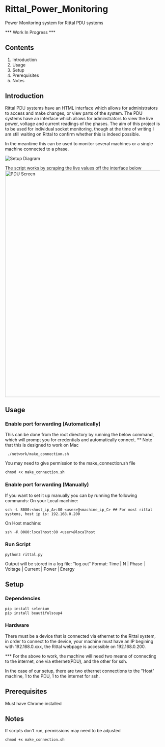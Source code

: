 # Rittal_Power_Monitoring
Power Monitoring system for Rittal PDU systems

*** Work In Progress ***

## Contents
1. Introduction
2. Usage
3. Setup
4. Prerequisites
5. Notes

## Introduction 

Rittal PDU systems have an HTML interface which allows for administrators to access and make changes, or view parts of the system.
The PDU systems have an interface which allows for adminstrators to view the live power, voltage and current readings of the phases. The aim of this project is to be used for individual socket monitoring, though at the time of writing I am still waiting on Rittal to confirm whether this is indeed possible. 

In the meantime this can be used to monitor several machines or a single machine connected to a phase. 

![Setup Diagram](https://user-images.githubusercontent.com/50869390/232887333-dfe6700d-36d0-4591-a074-5dfbd3e99045.jpg)

The script works by scraping the live values off the interface below
<img width="736" alt="PDU Screen" src="https://user-images.githubusercontent.com/50869390/232888681-37b75760-a527-4cab-98ef-8839fe92bc32.PNG">



## Usage

### Enable port forwarding (Automatically) 
This can be done from the root directory by running the below command, which will prompt you for credentials and automatically connect.
** Note that this is designed to work on Mac
```
 ./network/make_connection.sh 
```
You may need to give permission to the make_connection.sh file
```
chmod +x make_connection.sh
```

### Enable port forwarding (Manually) 
If you want to set it up manually you can by running the following commands:
On your Local machine:
```
ssh -L 8080:<host_ip_A>:80 <user>@<machine_ip_C> ## For most rittal systems, host ip is: 192.168.0.200
```
On Host machine:
```
ssh -R 8080:localhost:80 <user>@localhost
```

### Run Script
```
python3 rittal.py
```

Output will be stored in a log file: "log.out"
Format: Time | N | Phase | Voltage | Current | Power | Energy

## Setup

### Dependencies
```
pip install selenium
pip install beautifulsoup4
```
### Hardware
There must be a device that is connected via ethernet to the Rittal system, in order to connect to the device, your machine must 
have an IP begining with 192.168.0.xxx, the Rittal webpage is accessible on 192.168.0.200.

*** For the above to work, the machine will need two means of connecting to the internet, one via ethernet(PDU), and the other for ssh.

In the case of our setup, there are two ethernet connections to the "Host" machine, 1 to the PDU, 1 to the internet for ssh.


## Prerequisites 
Must have Chrome installed

## Notes 

If scripts don't run, permissions may need to be adjusted 

```
chmod +x make_connection.sh
```

